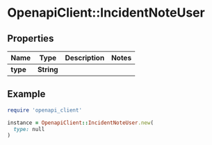 # OpenapiClient::IncidentNoteUser

## Properties

| Name | Type | Description | Notes |
| ---- | ---- | ----------- | ----- |
| **type** | **String** |  |  |

## Example

```ruby
require 'openapi_client'

instance = OpenapiClient::IncidentNoteUser.new(
  type: null
)
```

